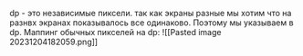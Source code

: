 dp - это независимые пиксели. так как экраны разные мы хотим что на разнвх экранах показывалось все одинаково. Поэтому мы указываем в dp. Маппинг обычных пикселей на dp:
![[Pasted image 20231204182059.png]]